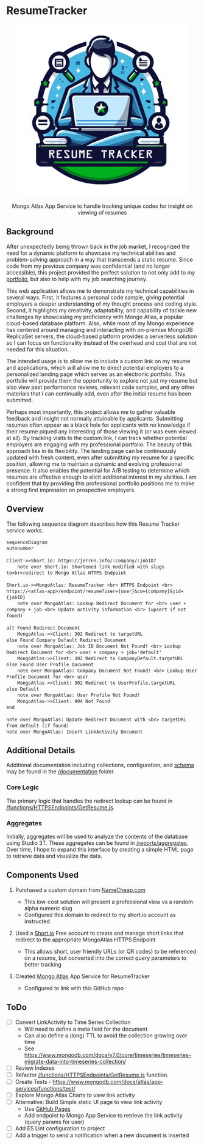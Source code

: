 <!-- markdownlint-disable MD033 -->
# ResumeTracker

<div align="center"><img style="max-width: 450px;" src="./documentation/logo/ResumeTrackerLogo.png" alt="Resume Tracker Logo"></div>
<p style="text-align: center;">Mongo Atlas App Service to handle tracking unique codes for insight on viewing of resumes</p>

## Background

After unexpectedly being thrown back in the job market, I recognized the need for a dynamic platform to showcase my technical abilities and problem-solving approach in a way that transcends a static resume. Since code from my previous company was confidential (and no longer accessible), this project provided the perfect solution to not only add to my [portfolio](https://github.com/jerrens/Portfolio), but also to help with my job searching journey.

This web application allows me to demonstrate my technical capabilities in several ways. First, it features a personal code sample, giving potential employers a deeper understanding of my thought process and coding style.  Second, it highlights my creativity, adaptability, and capability of tackle new challenges by showcasing my proficiency with Mongo Atlas, a popular cloud-based database platform.  Also, while most of my Mongo experience has centered around managing and interacting with on-premise MongoDB ReplicaSet servers, the cloud-based platform provides a serverless solution so I can focus on functionality instead of the overhead and cost that are not needed for this situation.

The intended usage is to allow me to include a custom link on my resume and applications, which will allow me to direct potential employers to a personalized landing page which serves as an electronic portfolio.  This portfolio will provide them the opportunity to explore not just my resume but also view past performance reviews, relevant code samples, and any other materials that I can continually add, even after the initial resume has been submitted.

Perhaps most importantly, this project allows me to gather valuable feedback and insight not normally attainable by applicants. Submitting resumes often appear as a black hole for applicants with no knowledge if their resume piqued any interesting of those viewing it (or was even viewed at all). By tracking visits to the custom link, I can track whether potential employers are engaging with my professional portfolio. The beauty of this approach lies in its flexibility. The landing page can be continuously updated with fresh content, even after submitting my resume for a specific position, allowing me to maintain a dynamic and evolving professional presence. It also enables the potential for A/B testing to determine which resumes are effective enough to elicit additional interest in my abilities.  I am confident that by providing this professional portfolio positions me to make a strong first impression on prospective employers.

## Overview

The following sequence diagram describes how this Resume Tracker service works.

```mermaid
sequenceDiagram
autonumber

Client->>Short.io: https://jerren.info/:company/:jobID?
    note over Short.io: Shortened link modified with slugs to<br>redirect to Mongo Atlas HTTPS Endpoint

Short.io->>MongoAtlas: ResumeTracker <br> HTTPS Endpoint <br> https://<atlas-app>/endpoint/resume?user={user}&co={company}&jid={jobID}
    note over MongoAtlas: Lookup Redirect Document for <br> user + company + job <br> Update activity information <br> (upsert if not found)

alt Found Redirect Document
    MongoAtlas->>Client: 302 Redirect to targetURL
else Found Company Default Redirect Document
    note over MongoAtlas: Job ID Document Not Found! <br> Lookup Redirect Document for <br> user + company + job='default'
    MongoAtlas->>Client: 302 Redirect to CompanyDefault.targetURL
else Found User Profile Document
    note over MongoAtlas: Company Document Not Found! <br> Lookup User Profile Document for <br> user
    MongoAtlas->>Client: 302 Redirect to UserProfile.targetURL
else Default
    note over MongoAtlas: User Profile Not Found!
    MongoAtlas->>Client: 404 Not Found
end

note over MongoAtlas: Update Redirect Document with <br> targetURL from default (if found)
note over MongoAtlas: Insert LinkActivity Document
```

## Additional Details

Additional documentation including collections, configuration, and [schema](./documentation/schema/) may be found in the [/documentation](./documentation/) folder.

### Core Logic

The primary logic that handles the redirect lookup can be found in [/functions/HTTPSEndpoints/GetResume.js](./functions/HTTPSEndpoints/GetResume.js).

### Aggregates

Initially, aggregates will be used to analyze the contents of the database using Studio 3T.  These aggregates can be found in [/reports/aggregates](./reports/aggregates/).
Over time, I hope to expand this interface by creating a simple HTML page to retrieve data and visualize the data.

## Components Used

1. Purchased a custom domain from [NameCheap.com](https://NameCheap.com)
    - This low-cost solution will present a professional view vs a random alpha numeric slug
    - Configured this domain to redirect to my short.io account as instructed

1. Used a [Short.io](https://Short.io) Free account to create and manage short links that redirect to the appropriate MongoAtlas HTTPS Endpoint
    - This allows short, user friendly URLs (or QR codes) to be referenced on a resume, but converted into the correct query parameters to better tracking

1. Created [Mongo Atlas](https://www.mongodb.com/atlas) App Service for ResumeTracker
    - Configured to link with this GitHub repo

## ToDo

- [ ] Convert LinkActivity to Time Series Collection
  - Will need to define a meta field for the document
  - Can also define a (long) TTL to avoid the collection growing over time
  - See <https://www.mongodb.com/docs/v7.0/core/timeseries/timeseries-migrate-data-into-timeseries-collection/>
- [ ] Review Indexes
- [ ] Refactor [/functions/HTTPSEndpoints/GetResume.js](./functions/HTTPSEndpoints/GetResume.js) function.
- [ ] Create Tests - <https://www.mongodb.com/docs/atlas/app-services/functions/test/>
- [ ] Explore Mongo Atlas Charts to view link activity
- [ ] Alternative: Build Simple static UI page to view link activity
  - Use [GitHub Pages](https://pages.github.com/)
  - Add endpoint to Mongo App Service to retrieve the link activity (query params for user)
  <!-- - See <https://medium.com/flycode/how-to-deploy-a-static-website-for-free-using-github-pages-8eddc194853b> for guide -->
- [ ] Add ES Lint configuration to project
- [ ] Add a trigger to send a notification when a new document is inserted
